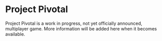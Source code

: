 # Project Pivotal

Project Pivotal is a work in progress, not yet officially announced, multiplayer game. More information will be added here when it becomes available. 
